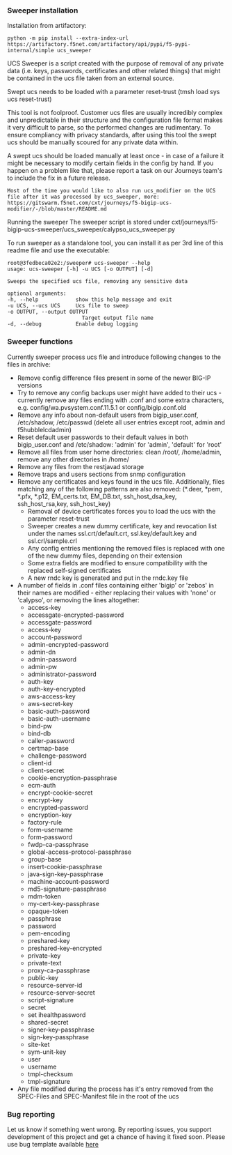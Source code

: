### Sweeper installation 

Installation from artifactory:

    python -m pip install --extra-index-url https://artifactory.f5net.com/artifactory/api/pypi/f5-pypi-internal/simple ucs_sweeper


UCS Sweeper is a script created with the purpose of removal of any private data (i.e. keys, passwords, certificates and other related things) that might be contained in the ucs file taken from an external source.

Swept ucs needs to be loaded with a parameter reset-trust (tmsh load sys ucs <name> reset-trust)

This tool is not foolproof. Customer ucs files are usually incredibly complex and unpredictable in their structure and the configuration file format makes it very difficult to parse, so the performed changes are rudimentary. To ensure compliancy with privacy standards, after using this tool the swept ucs should be manually scoured for any private data within.

A swept ucs should be loaded manually at least once - in case of a failure it might be necessary to modify certain fields in the config by hand. If you happen on a problem like that, please report a task on our Journeys team's to include the fix in a future release.

    Most of the time you would like to also run ucs_modifier on the UCS file after it was processed by ucs_sweeper, more:
    https://gitswarm.f5net.com/cxt/journeys/f5-bigip-ucs-modifier/-/blob/master/README.md


Running the sweeper
The sweeper script is stored under cxt/journeys/f5-bigip-ucs-sweeper/ucs_sweeper/calypso_ucs_sweeper.py

To run sweeper as a standalone tool, you can install it as per 3rd line of this readme file and use the executable:

    root@3fedbeca02e2:/sweeper# ucs-sweeper --help
    usage: ucs-sweeper [-h] -u UCS [-o OUTPUT] [-d]

    Sweeps the specified ucs file, removing any sensitive data

    optional arguments:
    -h, --help            show this help message and exit
    -u UCS, --ucs UCS     Ucs file to sweep
    -o OUTPUT, --output OUTPUT
                            Target output file name
    -d, --debug           Enable debug logging

### Sweeper functions

Currently sweeper process ucs file and introduce following changes to the files in archive:

- Remove config difference files present in some of the newer BIG-IP versions
- Try to remove any config backups user might have added to their ucs - currently remove any files ending with .conf and some extra characters, e.g. config/wa.pvsystem.conf.11.5.1 or config/bigip.conf.old
- Remove any info about non-default users from bigip_user.conf, /etc/shadow, /etc/passwd (delete all user entries except root, admin and f5hubblelcdadmin)
- Reset default user passwords to their default values in both bigip_user.conf and /etc/shadow: 'admin' for 'admin', 'default' for 'root'
- Remove all files from user home directories: clean /root/, /home/admin, remove any other directories in /home/
- Remove any files from the restjavad storage
- Remove traps and users sections from snmp configuration
- Remove any certificates and keys found in the ucs file. Additionally, files matching any of the following patterns are also removed: (*.deer, *pem, *.pfx, *.p12, EM_certs.txt, EM_DB.txt, ssh_host_dsa_key, ssh_host_rsa,key, ssh_host_key)
    - Removal of device certificates forces you to load the ucs with the parameter reset-trust
    - Sweeper creates a new dummy certificate, key and revocation list under the names ssl.crt/default.crt, ssl.key/default.key and ssl.crl/sample.crl
    - Any config entries mentioning the removed files is replaced with one of the new dummy files, depending on their extension
    - Some extra fields are modified to ensure compatibility with the replaced self-signed certificates
    - A new rndc key is generated and put in the rndc.key file
- A number of fields in .conf files containing either 'bigip' or 'zebos' in their names are modified - either replacing their values with 'none' or 'calypso', or removing the lines altogether:
    - access-key
    - accessgate-encrypted-password
    - accessgate-password   
    - access-key
    - account-password
    - admin-encrypted-password
    - admin-dn
    - admin-password
    - admin-pw
    - administrator-password
    - auth-key
    - auth-key-encrypted
    - aws-access-key
    - aws-secret-key
    - basic-auth-password
    - basic-auth-username
    - bind-pw
    - bind-db
    - caller-password
    - certmap-base
    - challenge-password
    - client-id
    - client-secret
    - cookie-encryption-passphrase
    - ecm-auth
    - encrypt-cookie-secret
    - encrypt-key
    - encrypted-password
    - encryption-key
    - factory-rule
    - form-username
    - form-password
    - fwdp-ca-passphrase
    - global-access-protocol-passphrase
    - group-base
    - insert-cookie-passphrase
    - java-sign-key-passphrase
    - machine-account-password
    - md5-signature-passphrase
    - mdm-token
    - my-cert-key-passphrase
    - opaque-token 
    - passphrase
    - password
    - pem-encoding
    - preshared-key
    - preshared-key-encrypted
    - private-key
    - private-text
    - proxy-ca-passphrase
    - public-key
    - resource-server-id
    - resource-server-secret
    - script-signature
    - secret
    - set ihealthpassword
    - shared-secret
    - signer-key-passphrase
    - sign-key-passphrase
    - site-ket
    - sym-unit-key
    - user
    - username
    - tmpl-checksum
    - tmpl-signature
- Any file modified during the process has it's entry removed from the SPEC-Files and SPEC-Manifest file in the root of the ucs

### Bug reporting

Let us know if something went wrong. By reporting issues, you support development of this project and get a chance of having it fixed soon.
Please use bug template available [here](https://gitswarm.f5net.com/cxt/journeys/f5-bigip-ucs-sweeper/-/issues/new?assignees=&labels=&template=bug.md&title=%5BBUG%5D)